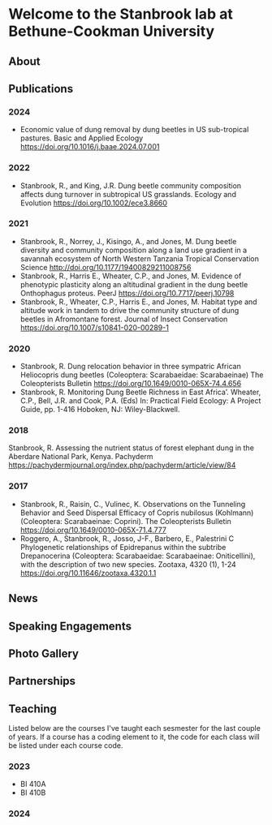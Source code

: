 # Welcome to the Stanbrook lab at Bethune-Cookman University

## About

## Publications
### 2024
* Economic value of dung removal by dung beetles in US sub-tropical pastures. Basic and Applied Ecology <https://doi.org/10.1016/j.baae.2024.07.001>
### 2022
* Stanbrook, R., and King, J.R. Dung beetle community composition affects dung turnover in subtropical US grasslands. Ecology and Evolution <https://doi.org/10.1002/ece3.8660>
### 2021
* Stanbrook, R., Norrey, J., Kisingo, A., and Jones, M. Dung beetle diversity and community composition along a land use gradient in a savannah ecosystem of North Western Tanzania Tropical Conservation Science <http://doi.org/10.1177/19400829211008756>
* Stanbrook, R., Harris E., Wheater, C.P., and Jones, M. Evidence of phenotypic plasticity along an altitudinal gradient in the dung beetle Onthophagus proteus. PeerJ <https://doi.org/10.7717/peerj.10798>
* Stanbrook, R., Wheater, C.P., Harris E., and Jones, M. Habitat type and altitude work in tandem to drive the community structure of dung beetles in Afromontane forest. Journal of Insect Conservation <https://doi.org/10.1007/s10841-020-00289-1>
### 2020
* Stanbrook, R. Dung relocation behavior in three sympatric African Heliocopris dung beetles (Coleoptera: Scarabaeidae: Scarabaeinae) The Coleopterists Bulletin <https://doi.org/10.1649/0010-065X-74.4.656>
* Stanbrook, R. Monitoring Dung Beetle Richness in East Africa’. Wheater, C.P., Bell, J.R. and Cook, P.A. (Eds) In: Practical Field Ecology: A Project Guide, pp. 1-416 Hoboken, NJ: Wiley-Blackwell.
### 2018
Stanbrook, R. Assessing the nutrient status of forest elephant dung in the Aberdare National Park, Kenya. Pachyderm <https://pachydermjournal.org/index.php/pachyderm/article/view/84>
### 2017
* Stanbrook, R., Raisin, C., Vulinec, K. Observations on the Tunneling Behavior and Seed Dispersal Efficacy of Copris nubilosus (Kohlmann) (Coleoptera: Scarabaeinae: Coprini). The Coleopterists Bulletin <https://doi.org/10.1649/0010-065X-71.4.777>
* Roggero, A., Stanbrook, R., Josso, J-F., Barbero, E., Palestrini C Phylogenetic relationships of Epidrepanus within the subtribe Drepanocerina (Coleoptera: Scarabaeidae: Scarabaeinae: Oniticellini), with the description of two new species. Zootaxa, 4320 (1), 1-24 <https://doi.org/10.11646/zootaxa.4320.1.1>

## News

## Speaking Engagements

## Photo Gallery

## Partnerships

## Teaching

Listed below are the courses I've taught each sesmester for the last couple of years. If a course has a coding element to it, the code for each class will be listed under each course code.

### 2023

* BI 410A
* BI 410B

### 2024
